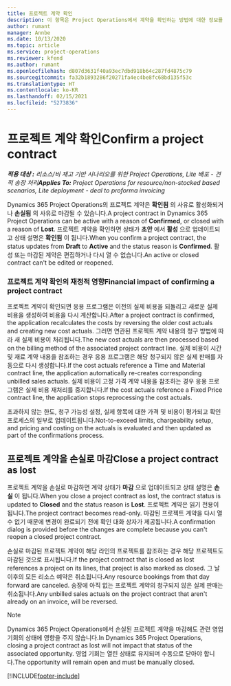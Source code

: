 ```yaml
---
title: 프로젝트 계약 확인
description: 이 항목은 Project Operations에서 계약을 확인하는 방법에 대한 정보를 제공합니다.
author: rumant
manager: Annbe
ms.date: 10/13/2020
ms.topic: article
ms.service: project-operations
ms.reviewer: kfend
ms.author: rumant
ms.openlocfilehash: d807d3631f40a93ec7dbd918b64c287fd4875c79
ms.sourcegitcommit: fa32b1893286f20271fa4ec4be8fc68bd135f53c
ms.translationtype: HT
ms.contentlocale: ko-KR
ms.lasthandoff: 02/15/2021
ms.locfileid: "5273836"
---
```

# <a name="confirm-a-project-contract"></a><span data-ttu-id="ad6cc-103">프로젝트 계약 확인</span><span class="sxs-lookup"><span data-stu-id="ad6cc-103">Confirm a project contract</span></span>

<span data-ttu-id="ad6cc-104">_**적용 대상 :** 리소스/비 재고 기반 시나리오를 위한 Project Operations, Lite 배포 - 견적 송장 처리_</span><span class="sxs-lookup"><span data-stu-id="ad6cc-104">_**Applies To:** Project Operations for resource/non-stocked based scenarios, Lite deployment - deal to proforma invoicing_</span></span>

<span data-ttu-id="ad6cc-105">Dynamics 365 Project Operations의 프로젝트 계약은 **확인됨** 의 사유로 활성화되거나 **손실됨** 의 사유로 마감될 수 있습니다.</span><span class="sxs-lookup"><span data-stu-id="ad6cc-105">A project contract in Dynamics 365 Project Operations can be active with a reason of **Confirmed**, or closed with a reason of **Lost**.</span></span> <span data-ttu-id="ad6cc-106">프로젝트 계약을 확인하면 상태가 **초안** 에서 **활성** 으로 업데이트되고 상태 설명은 **확인됨** 이 됩니다.</span><span class="sxs-lookup"><span data-stu-id="ad6cc-106">When you confirm a project contract, the status updates from **Draft** to **Active** and the status reason is **Confirmed**.</span></span> <span data-ttu-id="ad6cc-107">활성 또는 마감된 계약은 편집하거나 다시 열 수 없습니다.</span><span class="sxs-lookup"><span data-stu-id="ad6cc-107">An active or closed contract can't be edited or reopened.</span></span> 

### <a name="financial-impact-of-confirming-a-project-contract"></a><span data-ttu-id="ad6cc-108">프로젝트 계약 확인의 재정적 영향</span><span class="sxs-lookup"><span data-stu-id="ad6cc-108">Financial impact of confirming a project contract</span></span>

<span data-ttu-id="ad6cc-109">프로젝트 계약이 확인되면 응용 프로그램은 이전의 실제 비용을 되돌리고 새로운 실제 비용을 생성하여 비용을 다시 계산합니다.</span><span class="sxs-lookup"><span data-stu-id="ad6cc-109">After a project contract is confirmed, the application recalculates the costs by reversing the older cost actuals and creating new cost actuals.</span></span> <span data-ttu-id="ad6cc-110">그러면 연관된 프로젝트 계약 내용의 청구 방법에 따라 새 실제 비용이 처리됩니다.</span><span class="sxs-lookup"><span data-stu-id="ad6cc-110">The new cost actuals are then processed based on the billing method of the associated project contract line.</span></span> <span data-ttu-id="ad6cc-111">실제 비용이 시간 및 재료 계약 내용을 참조하는 경우 응용 프로그램은 해당 청구되지 않은 실제 판매를 자동으로 다시 생성합니다.</span><span class="sxs-lookup"><span data-stu-id="ad6cc-111">If the cost actuals reference a Time and Material contract line, the application automatically re-creates corresponding unbilled sales actuals.</span></span> <span data-ttu-id="ad6cc-112">실제 비용이 고정 가격 계약 내용을 참조하는 경우 응용 프로그램은 실제 비용 재처리를 중지합니다.</span><span class="sxs-lookup"><span data-stu-id="ad6cc-112">If the cost actuals reference a Fixed Price contract line, the application stops reprocessing the cost actuals.</span></span>

<span data-ttu-id="ad6cc-113">초과하지 않는 한도, 청구 가능성 설정, 실제 항목에 대한 가격 및 비용이 평가되고 확인 프로세스의 일부로 업데이트됩니다.</span><span class="sxs-lookup"><span data-stu-id="ad6cc-113">Not-to-exceed limits, chargeability setup, and pricing and costing on the actuals is evaluated and then updated as part of the confirmations process.</span></span>

## <a name="close-a-project-contract-as-lost"></a><span data-ttu-id="ad6cc-114">프로젝트 계약을 손실로 마감</span><span class="sxs-lookup"><span data-stu-id="ad6cc-114">Close a project contract as lost</span></span>

<span data-ttu-id="ad6cc-115">프로젝트 계약을 손실로 마감하면 계약 상태가 **마감** 으로 업데이트되고 상태 설명은 **손실** 이 됩니다.</span><span class="sxs-lookup"><span data-stu-id="ad6cc-115">When you close a project contract as lost, the contract status is updated to **Closed** and the status reason is **Lost**.</span></span> <span data-ttu-id="ad6cc-116">프로젝트 계약은 읽기 전용이 됩니다.</span><span class="sxs-lookup"><span data-stu-id="ad6cc-116">The project contract becomes read-only.</span></span> <span data-ttu-id="ad6cc-117">마감된 프로젝트 계약을 다시 열 수 없기 때문에 변경이 완료되기 전에 확인 대화 상자가 제공됩니다.</span><span class="sxs-lookup"><span data-stu-id="ad6cc-117">A confirmation dialog is provided before the changes are complete because you can't reopen a closed project contract.</span></span>

<span data-ttu-id="ad6cc-118">손실로 마감된 프로젝트 계약이 해당 라인의 프로젝트를 참조하는 경우 해당 프로젝트도 마감된 것으로 표시됩니다.</span><span class="sxs-lookup"><span data-stu-id="ad6cc-118">If the project contract that is closed as lost references a project on its lines, that project is also marked as closed.</span></span> <span data-ttu-id="ad6cc-119">그 날 이후의 모든 리소스 예약은 취소됩니다.</span><span class="sxs-lookup"><span data-stu-id="ad6cc-119">Any resource bookings from that day forward are canceled.</span></span> <span data-ttu-id="ad6cc-120">송장에 아직 없는 프로젝트 계약의 청구되지 않은 실제 판매는 취소됩니다.</span><span class="sxs-lookup"><span data-stu-id="ad6cc-120">Any unbilled sales actuals on the project contract that aren't already on an invoice, will be reversed.</span></span>

> [!NOTE]
> <span data-ttu-id="ad6cc-121">Dynamics 365 Project Operations에서 손실된 프로젝트 계약을 마감해도 관련 영업 기회의 상태에 영향을 주지 않습니다.</span><span class="sxs-lookup"><span data-stu-id="ad6cc-121">In Dynamics 365 Project Operations, closing a project contract as lost will not impact that status of the associated opportunity.</span></span> <span data-ttu-id="ad6cc-122">영업 기회는 열린 상태로 유지되며 수동으로 닫아야 합니다.</span><span class="sxs-lookup"><span data-stu-id="ad6cc-122">The opportunity will remain open and must be manually closed.</span></span>


[!INCLUDE[footer-include](../../includes/footer-banner.md)]